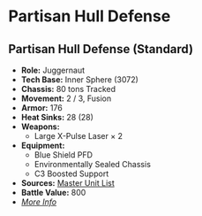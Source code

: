 # Partisan Hull Defense 

## Partisan Hull Defense (Standard) 

- **Role:** Juggernaut 
- **Tech Base:** Inner Sphere (3072) 
- **Chassis:** 80 tons Tracked 
- **Movement:** 2 / 3, Fusion 
- **Armor:** 176 
- **Heat Sinks:** 28 (28) 
- **Weapons:** 
  - Large X-Pulse Laser × 2 
- **Equipment:** 
  - Blue Shield PFD 
  - Environmentally Sealed Chassis 
  - C3 Boosted Support 
- **Sources:** [Master Unit List](http://masterunitlist.info/Unit/Details/2446) 
- **Battle Value:** 800 
- [*More Info*](partisan_hull_defense/partisan_hull_defense_standard.md) 

